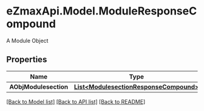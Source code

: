 # eZmaxApi.Model.ModuleResponseCompound
A Module Object

## Properties

Name | Type | Description | Notes
------------ | ------------- | ------------- | -------------
**AObjModulesection** | [**List&lt;ModulesectionResponseCompound&gt;**](ModulesectionResponseCompound.md) |  | [optional] 

[[Back to Model list]](../README.md#documentation-for-models) [[Back to API list]](../README.md#documentation-for-api-endpoints) [[Back to README]](../README.md)

